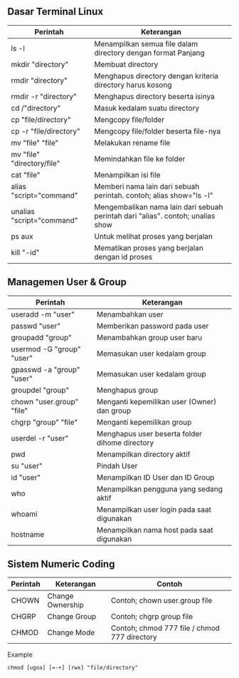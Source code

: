 ## Dasar Terminal Linux
| Perintah | Keterangan |
| --- | --- |
| ls -l | Menampilkan semua file dalam directory dengan format Panjang |
| mkdir "directory" | Membuat directory |
| rmdir "directory" | Menghapus directory dengan kriteria directory harus kosong |
| rmdir -r "directory" | Menghapus directory beserta isinya |
| cd /"directory" | Masuk kedalam suatu directory |
| cp "file/directory" | Mengcopy file/folder |
| cp -r "file/directory" | Mengcopy file/folder beserta file-nya |
| mv "file" "file"  | Melakukan rename file |
| mv "file" "directory/file"  | Memindahkan file ke folder |
| cat "file" | Menampilkan isi file |
| alias "script="command" | Memberi nama lain dari sebuah perintah. contoh; alias show="ls -l" |
| unalias "script="command" | Mengembalikan nama lain dari sebuah perintah dari "alias". contoh; unalias show |
| ps aux | Untuk melihat proses yang berjalan |
| kill "-id"| Mematikan proses yang berjalan dengan id proses |


## Managemen User & Group
| Perintah | Keterangan |
| --- | --- |
| useradd -m "user" | Menambahkan user |
| passwd "user" | Memberikan password pada user |
| groupadd "group" | Menambahkan group user baru |
| usermod -G "group" "user" | Memasukan user kedalam group |
| gpasswd -a "group" "user" | Memasukan user kedalam group |
| groupdel "group" | Menghapus group |
| chown "user.group" "file" | Menganti kepemilikan user (Owner) dan group |
| chgrp "group" "file" | Menganti kepemilikan group |
| userdel -r "user" | Menghapus user beserta folder dihome directory |
| pwd | Menampilkan directory aktif |
| su "user" | Pindah User |
| id "user" | Menampilkan ID User dan ID Group |
| who | Menampilkan pengguna yang sedang aktif |
| whoami | Menampilkan user login pada saat digunakan |
| hostname | Menampilkan nama host pada saat digunakan |


## Sistem Numeric Coding
| Perintah | Keterangan | Contoh |
| --- | --- | --- |
| CHOWN | Change Ownership | Contoh; chown user.group file |
| CHGRP | Change Group | Contoh; chgrp group file |
| CHMOD | Change Mode | Contoh; chmod 777 file / chmod 777 directory |

Example
```
chmod [ugoa] [=-+] [rwx] "file/directory"
```
